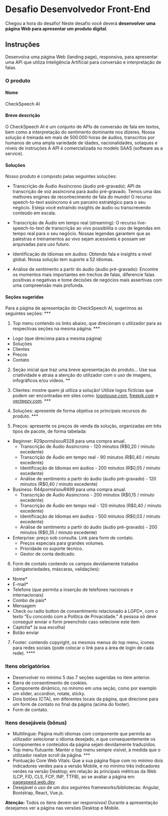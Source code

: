 # Desafio Desenvolvedor Front-End

Chegou a hora do desafio! 
Neste desafio você deverá **desenvolver uma página Web para apresentar um produto digital**.

## Instruções
Desenvolva uma página Web (landing page), responsiva, para apresentar uma API que utiliza Inteligência Artificial para conversão e interpretação de falas.

### O produto

#### Nome
CheckSpeech AI

#### Breve descrição
O CheckSpeech AI é um conjunto de APIs de conversão de fala em textos, bem como a interpretação do sentimento dominante nos dizeres. Nossa solução é treinada em mais de 500.000 horas de áudios, transcritos por humanos de uma ampla variedade de idades, nacionalidades, sotaques e níveis de instruções A API é comercializada no modelo SAAS (software as a service).

#### Soluções
Nosso produto é composto pelas seguintes soluções:
* Transcrição de Áudio Assíncrono (áudio pré-gravado):
API de transcrição de voz assíncrona para áudio pré-gravado. Temos uma das melhores engines de reconhecimento de fala do mundo! O recurso speech-to-text assíncrono é um parceiro estratégico para o seu negócio. Esteja você extraindo insights de áudio ou transcrevendo conteúdo em escala.

* Transcrição de Áudio em tempo real (streaming):
O recurso live-speech-to-text de transcrição ao vivo possibilita o uso de legendas em tempo real para o seu negócio. Nossas legendas garantem que as palestras e treinamentos ao vivo sejam acessíveis e possam ser arquivadas para uso futuro.

* Identificação de Idiomas em áudios:
Obtendo fala e insights a nível global. Nossa solução tem suporte a 52 idiomas.

* Análise de sentimento a partir do áudio (áudio pré-gravado):
Encontre os momentos mais importantes em trechos de falas, diferencie falas positivas e negativas e tome decisões de negócios mais assertivas com uma compreensão mais profunda.

#### Seções sugeridas
Para a página de apresentação do CheckSpeech AI, sugerimos as seguintes seções: ***

1. Top menu contendo os links abaixo, que direcionam o utilizador para as respectivas seções na mesma página: ***
  - Logo (que direciona para a mesma página)
  - Soluções
  - Clientes
  - Preços
  - Contato

2. Seção inicial que traz uma breve apresentação do produto… Use sua criatividade e atraia a atenção do utilizador com o uso de imagens,  infográficos e/ou vídeos. **

3. Clientes: mostre quem já utiliza a solução! Utilize logos fictícias que podem ser encontradas em sites como: [logotouse.com](https://logotouse.com/), [freepik.com](https://freepik.com/) e [vecteezy.com](https://vecteezy.com/). ***

4. Soluções: apresente de forma objetiva os principais recursos do produto. ***

5. Preços: apresente os preços de venda da solução, organizadas em três tipos de pacote, de forma tabelada: 
  - Beginner: R$29 por mês ou R$328 para uma compra anual.
    - Transcrição de Áudio Assíncrono  - 120 minutos (R$0,20 / minuto excedente)
    - Transcrição de Áudio em tempo real  - 90 minutos (R$0,40 / minuto excedente)
    - Identificação de Idiomas em áudios - 200 minutos (R$0,05 / minuto excedente)
    - Análise de sentimento a partir do áudio (áudio pré-gravado) - 120 minutos (R$0,40 / minuto excedente)
  - Business: R$44 por mês ou R$499 para uma compra anual.
    - Transcrição de Áudio Assíncrono - 200 minutos (R$0,15 / minuto excedente)
    - Transcrição de Áudio em tempo real  - 120 minutos (R$0,40 / minuto excedente)
    - Identificação de Idiomas em áudios - 500 minutos (R$0,03 / minuto excedente)
    - Análise de sentimento a partir do áudio (áudio pré-gravado) - 200 minutos (R$0,35 / minuto excedente)
  - Enterprise: preço sob consulta. Link para form de contato.
    - Preços especiais para grandes volumes.
    - Prioridade no suporte técnico.
    - Gestor de conta dedicado.

6. Form de contato contendo os campos devidamente tratados (obrigatoriedades, máscaras, validações): 
  - Nome*
  - E-mail*
  - Telefone (que permita a inserção de telefones nacionais e internacionais)
  - Combo de país*
  - Mensagem
  - Check ou radio button de consentimento relacionado à LGPD*, com o texto “Eu concordo com a Política de Privacidade.” A pessoa só deve conseguir enviar o form preenchido caso selecione este item
  - Captcha* (a sua escolha)
  - Botão enviar

7. Footer: contendo copyright, os mesmos menus do top menu, ícones para redes sociais (pode colocar o link para a área de login de cada rede). ****

### Itens obrigatórios
* Desenvolver no mínimo 5 das 7 seções sugeridas no item anterior.
* Barra de consentimento de cookies.
* Componente dinâmico, no mínimo em uma seção, como por exemplo um slider, accordion, rotate, sticky.  
* Dois botões (CTA), em diferentes locais da página, que direcione para um form de contato no final da página (acima do footer).
* Form de contato.

### Itens desejáveis (bônus)
* Multilíngue: Página multi idiomas com componente que permita ao utilizador selecionar o idioma desejado, e que consequentemente os componentes e conteúdos da página sejam devidamente traduzidos.
* Top menu flutuante: Manter o top menu sempre visível, à medida que o utilizador realize scroll da página. ***
* Pontuação Core Web Vitals: Que a sua página fique com no mínimo dois indicadores verdes para a versão Mobile, e no mínimo três indicadores verdes na versão Desktop; em relação às principais métricas da Web (LCP, FID, CLS, FCP, INP, TTFB), ao se avaliar a página em:  [pagespeed.web.dev](https://pagespeed.web.dev/) 
* Desejável o uso de um dos seguintes frameworks/bibliotecas: Angular, Bootstrap, React,  Vue.js.

**Atenção:** Todos os itens devem ser responsivos! Durante a apresentação desejamos ver a página nas versões Desktop e Mobile.
